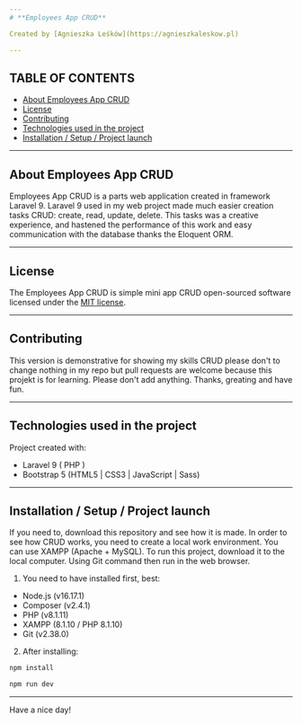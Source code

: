 ```yaml
---
# **Employees App CRUD**

Created by [Agnieszka Leśków](https://agnieszkaleskow.pl)

---
```

## TABLE OF CONTENTS
* [About Employees App CRUD](#about-employees-app-crud)
* [License](#license)
* [Contributing](#contributing)
* [Technologies used in the project](#technologies-used-in-the-project)
* [Installation / Setup / Project launch](#installation-setup-project-launch )

---
## About Employees App CRUD

Employees App CRUD is a parts web application created in framework Laravel 9.
Laravel 9 used in my web project made much easier creation tasks CRUD: create, read, update, delete. This tasks was a creative experience, and hastened the performance of this work and easy communication with the database thanks the Eloquent ORM.

---
## License

The Employees App CRUD is simple mini app CRUD open-sourced software licensed under the [MIT license](https://opensource.org/licenses/MIT).

---
## Contributing
This version is demonstrative for showing my skills CRUD please don't to change nothing in my repo but pull requests are welcome because this projekt is for learning. Please don't add anything. Thanks, greating and have fun.

---
## Technologies used in the project

Project created with:
+ Laravel 9 ( PHP )
+ Bootstrap 5 (HTML5 | CSS3 | JavaScript | Sass)

---
## Installation / Setup / Project launch 

If you need to, download this repository and see how it is made.
In order to see how CRUD works, you need to create a local work environment.
You can use XAMPP (Apache + MySQL).
To run this project, download it to the local computer. 
Using Git command then run in the web browser.

1. You need to have installed first, best:
+ Node.js (v16.17.1)
+ Composer (v2.4.1)
+ PHP (v8.1.11)
+ XAMPP (8.1.10 / PHP 8.1.10)
+ Git (v2.38.0)

2. After installing:

```bash
npm install
```

```bash
npm run dev
```
---
Have a nice day!